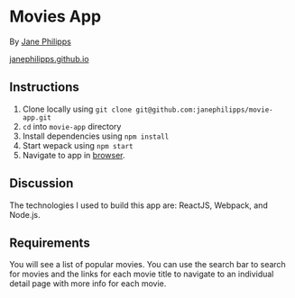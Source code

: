 # Movies App

By [Jane Philipps](mailto:jane.philipps@gmail.com)

[janephilipps.github.io](http://janephilipps.github.io)

## Instructions

1. Clone locally using `git clone git@github.com:janephilipps/movie-app.git`
2. `cd` into `movie-app` directory
3. Install dependencies using `npm install`
4. Start wepack using `npm start`
5. Navigate to app in [browser](http://localhost:3000).

## Discussion

The technologies I used to build this app are: ReactJS, Webpack, and Node.js.

## Requirements

You will see a list of popular movies. You can use the search bar to search for movies and the links for each movie title to navigate to an individual detail page with more info for each movie.

